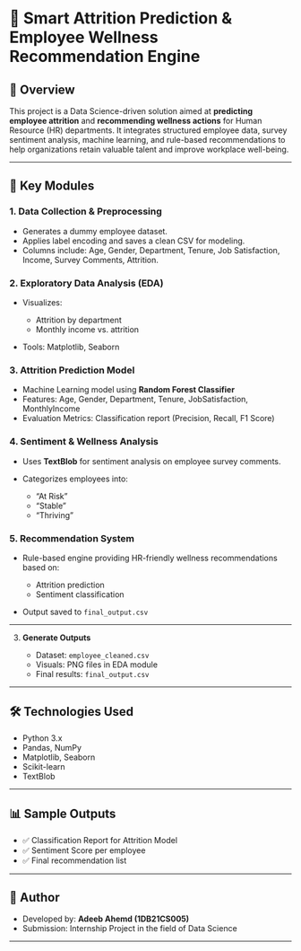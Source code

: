# 💼 Smart Attrition Prediction & Employee Wellness Recommendation Engine

## 📌 Overview

This project is a Data Science-driven solution aimed at **predicting employee attrition** and **recommending wellness actions** for Human Resource (HR) departments. It integrates structured employee data, survey sentiment analysis, machine learning, and rule-based recommendations to help organizations retain valuable talent and improve workplace well-being.

---

## 🧩 Key Modules

### 1. Data Collection & Preprocessing

* Generates a dummy employee dataset.
* Applies label encoding and saves a clean CSV for modeling.
* Columns include: Age, Gender, Department, Tenure, Job Satisfaction, Income, Survey Comments, Attrition.

### 2. Exploratory Data Analysis (EDA)

* Visualizes:

  * Attrition by department
  * Monthly income vs. attrition
* Tools: Matplotlib, Seaborn

### 3. Attrition Prediction Model

* Machine Learning model using **Random Forest Classifier**
* Features: Age, Gender, Department, Tenure, JobSatisfaction, MonthlyIncome
* Evaluation Metrics: Classification report (Precision, Recall, F1 Score)

### 4. Sentiment & Wellness Analysis

* Uses **TextBlob** for sentiment analysis on employee survey comments.
* Categorizes employees into:

  * “At Risk”
  * “Stable”
  * “Thriving”

### 5. Recommendation System

* Rule-based engine providing HR-friendly wellness recommendations based on:

  * Attrition prediction
  * Sentiment classification
* Output saved to `final_output.csv`

---

3. **Generate Outputs**

   * Dataset: `employee_cleaned.csv`
   * Visuals: PNG files in EDA module
   * Final results: `final_output.csv`

---

## 🛠️ Technologies Used

* Python 3.x
* Pandas, NumPy
* Matplotlib, Seaborn
* Scikit-learn
* TextBlob

---

## 📊 Sample Outputs

* ✅ Classification Report for Attrition Model
* ✅ Sentiment Score per employee
* ✅ Final recommendation list

---


## 👥 Author

* Developed by: **Adeeb Ahemd (1DB21CS005)**
* Submission: Internship Project in the field of Data Science
---

